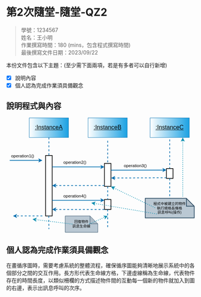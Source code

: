 # 第2次隨堂-隨堂-QZ2
>
>學號：1234567
><br />
>姓名：王小明
><br />
>作業撰寫時間：180 (mins，包含程式撰寫時間)
><br />
>最後撰寫文件日期：2023/09/22
>

本份文件包含以下主題：(至少需下面兩項，若是有多者可以自行新增)
- [x] 說明內容
- [x] 個人認為完成作業須具備觀念

## 說明程式與內容
<svg xmlns="http://www.w3.org/2000/svg" xmlns:xlink="http://www.w3.org/1999/xlink" version="1.1" width="577px" viewBox="-0.5 -0.5 577 352" content="&lt;mxfile&gt;&lt;diagram id=&quot;ZetOZe2FWv2F4SrSsgP-&quot; name=&quot;第1頁&quot;&gt;&lt;mxGraphModel dx=&quot;1013&quot; dy=&quot;529&quot; grid=&quot;1&quot; gridSize=&quot;10&quot; guides=&quot;1&quot; tooltips=&quot;1&quot; connect=&quot;1&quot; arrows=&quot;1&quot; fold=&quot;1&quot; page=&quot;1&quot; pageScale=&quot;1&quot; pageWidth=&quot;827&quot; pageHeight=&quot;1169&quot; math=&quot;0&quot; shadow=&quot;0&quot;&gt;&lt;root&gt;&lt;mxCell id=&quot;0&quot;/&gt;&lt;mxCell id=&quot;1&quot; parent=&quot;0&quot;/&gt;&lt;mxCell id=&quot;36&quot; value=&quot;&amp;lt;font style=&amp;quot;font-size: 11px;&amp;quot; color=&amp;quot;#000000&amp;quot;&amp;gt;程式中被建立的物件&amp;lt;br&amp;gt;執行規格長條格&amp;lt;br&amp;gt;訊息呼叫(操作)&amp;lt;br&amp;gt;&amp;lt;/font&amp;gt;&quot; style=&quot;shape=note;whiteSpace=wrap;html=1;backgroundOutline=1;darkOpacity=0.05;strokeColor=#23445d;strokeWidth=2;fontSize=13;fillColor=#bac8d3;gradientDirection=east;size=24;&quot; vertex=&quot;1&quot; parent=&quot;1&quot;&gt;&lt;mxGeometry x=&quot;474.99999999999994&quot; y=&quot;376&quot; width=&quot;150&quot; height=&quot;60&quot; as=&quot;geometry&quot;/&gt;&lt;/mxCell&gt;&lt;mxCell id=&quot;24&quot; value=&quot;&amp;lt;font style=&amp;quot;font-size: 11px;&amp;quot; color=&amp;quot;#000000&amp;quot;&amp;gt;回復物件&amp;lt;br&amp;gt;訊息生命線&amp;lt;/font&amp;gt;&quot; style=&quot;shape=note;whiteSpace=wrap;html=1;backgroundOutline=1;darkOpacity=0.05;strokeColor=#23445d;strokeWidth=1;fontSize=13;fillColor=#bac8d3;gradientDirection=east;size=24;&quot; vertex=&quot;1&quot; parent=&quot;1&quot;&gt;&lt;mxGeometry x=&quot;230&quot; y=&quot;430&quot; width=&quot;99.85&quot; height=&quot;50&quot; as=&quot;geometry&quot;/&gt;&lt;/mxCell&gt;&lt;mxCell id=&quot;8&quot; style=&quot;edgeStyle=none;html=1;fontSize=18;fontColor=#000000;dashed=1;endArrow=none;endFill=0;strokeWidth=2;fillColor=#1ba1e2;strokeColor=#1170af;&quot; edge=&quot;1&quot; parent=&quot;1&quot; source=&quot;2&quot; target=&quot;6&quot;&gt;&lt;mxGeometry relative=&quot;1&quot; as=&quot;geometry&quot;/&gt;&lt;/mxCell&gt;&lt;mxCell id=&quot;2&quot; value=&quot;&amp;lt;font size=&amp;quot;1&amp;quot; style=&amp;quot;&amp;quot; color=&amp;quot;#000000&amp;quot;&amp;gt;&amp;lt;u style=&amp;quot;font-size: 18px;&amp;quot;&amp;gt;:InstanceA&amp;lt;/u&amp;gt;&amp;lt;/font&amp;gt;&quot; style=&quot;rounded=0;whiteSpace=wrap;html=1;gradientDirection=west;fillColor=#1ba1e2;fontColor=#ffffff;strokeColor=#006EAF;gradientColor=#FFFFFF;&quot; vertex=&quot;1&quot; parent=&quot;1&quot;&gt;&lt;mxGeometry x=&quot;120&quot; y=&quot;130&quot; width=&quot;120&quot; height=&quot;60&quot; as=&quot;geometry&quot;/&gt;&lt;/mxCell&gt;&lt;mxCell id=&quot;3&quot; value=&quot;&amp;lt;font size=&amp;quot;1&amp;quot; style=&amp;quot;&amp;quot; color=&amp;quot;#000000&amp;quot;&amp;gt;&amp;lt;u style=&amp;quot;font-size: 18px;&amp;quot;&amp;gt;:InstanceB&amp;lt;/u&amp;gt;&amp;lt;/font&amp;gt;&quot; style=&quot;rounded=0;whiteSpace=wrap;html=1;gradientDirection=west;fillColor=#1ba1e2;fontColor=#ffffff;strokeColor=#006EAF;gradientColor=#FFFFFF;&quot; vertex=&quot;1&quot; parent=&quot;1&quot;&gt;&lt;mxGeometry x=&quot;300&quot; y=&quot;130&quot; width=&quot;120&quot; height=&quot;60&quot; as=&quot;geometry&quot;/&gt;&lt;/mxCell&gt;&lt;mxCell id=&quot;4&quot; value=&quot;&amp;lt;font size=&amp;quot;1&amp;quot; style=&amp;quot;&amp;quot; color=&amp;quot;#000000&amp;quot;&amp;gt;&amp;lt;u style=&amp;quot;font-size: 18px;&amp;quot;&amp;gt;:InstanceC&amp;lt;/u&amp;gt;&amp;lt;/font&amp;gt;&quot; style=&quot;rounded=0;whiteSpace=wrap;html=1;gradientDirection=west;fillColor=#1ba1e2;fontColor=#ffffff;strokeColor=#006EAF;gradientColor=#FFFFFF;&quot; vertex=&quot;1&quot; parent=&quot;1&quot;&gt;&lt;mxGeometry x=&quot;490&quot; y=&quot;130&quot; width=&quot;120&quot; height=&quot;60&quot; as=&quot;geometry&quot;/&gt;&lt;/mxCell&gt;&lt;mxCell id=&quot;6&quot; value=&quot;&quot; style=&quot;rounded=0;whiteSpace=wrap;html=1;fontSize=18;fontColor=#000000;fillColor=#FFFFFF;gradientColor=none;gradientDirection=east;rotation=90;strokeColor=#000000;strokeWidth=2;&quot; vertex=&quot;1&quot; parent=&quot;1&quot;&gt;&lt;mxGeometry x=&quot;87.5&quot; y=&quot;327.5&quot; width=&quot;185&quot; height=&quot;20&quot; as=&quot;geometry&quot;/&gt;&lt;/mxCell&gt;&lt;mxCell id=&quot;9&quot; value=&quot;&quot; style=&quot;endArrow=classic;html=1;fontSize=18;fontColor=#000000;fillColor=#1ba1e2;strokeColor=#006EAF;strokeWidth=2;&quot; edge=&quot;1&quot; parent=&quot;1&quot;&gt;&lt;mxGeometry width=&quot;50&quot; height=&quot;50&quot; relative=&quot;1&quot; as=&quot;geometry&quot;&gt;&lt;mxPoint x=&quot;60&quot; y=&quot;260&quot; as=&quot;sourcePoint&quot;/&gt;&lt;mxPoint x=&quot;160&quot; y=&quot;260&quot; as=&quot;targetPoint&quot;/&gt;&lt;/mxGeometry&gt;&lt;/mxCell&gt;&lt;mxCell id=&quot;10&quot; value=&quot;&amp;lt;font style=&amp;quot;font-size: 13px;&amp;quot;&amp;gt;operation1()&amp;lt;/font&amp;gt;&quot; style=&quot;text;html=1;strokeColor=none;fillColor=none;align=center;verticalAlign=middle;whiteSpace=wrap;rounded=0;fontSize=18;fontColor=#000000;&quot; vertex=&quot;1&quot; parent=&quot;1&quot;&gt;&lt;mxGeometry x=&quot;50&quot; y=&quot;236&quot; width=&quot;100&quot; height=&quot;20&quot; as=&quot;geometry&quot;/&gt;&lt;/mxCell&gt;&lt;mxCell id=&quot;12&quot; value=&quot;&quot; style=&quot;endArrow=classic;html=1;strokeWidth=2;fontSize=13;fontColor=#FFFFFF;dashed=1;fillColor=#1ba1e2;strokeColor=#006EAF;&quot; edge=&quot;1&quot; parent=&quot;1&quot;&gt;&lt;mxGeometry width=&quot;50&quot; height=&quot;50&quot; relative=&quot;1&quot; as=&quot;geometry&quot;&gt;&lt;mxPoint x=&quot;160&quot; y=&quot;430&quot; as=&quot;sourcePoint&quot;/&gt;&lt;mxPoint x=&quot;70&quot; y=&quot;430&quot; as=&quot;targetPoint&quot;/&gt;&lt;/mxGeometry&gt;&lt;/mxCell&gt;&lt;mxCell id=&quot;13&quot; style=&quot;edgeStyle=none;html=1;fontSize=18;fontColor=#000000;dashed=1;endArrow=none;endFill=0;fillColor=#1ba1e2;strokeColor=#006EAF;strokeWidth=2;&quot; edge=&quot;1&quot; parent=&quot;1&quot;&gt;&lt;mxGeometry relative=&quot;1&quot; as=&quot;geometry&quot;&gt;&lt;mxPoint x=&quot;179.57&quot; y=&quot;430&quot; as=&quot;sourcePoint&quot;/&gt;&lt;mxPoint x=&quot;180&quot; y=&quot;470&quot; as=&quot;targetPoint&quot;/&gt;&lt;/mxGeometry&gt;&lt;/mxCell&gt;&lt;mxCell id=&quot;14&quot; style=&quot;edgeStyle=none;html=1;fontSize=18;fontColor=#000000;dashed=1;endArrow=none;endFill=0;strokeWidth=2;fillColor=#1ba1e2;strokeColor=#1170AF;&quot; edge=&quot;1&quot; parent=&quot;1&quot; target=&quot;15&quot;&gt;&lt;mxGeometry relative=&quot;1&quot; as=&quot;geometry&quot;&gt;&lt;mxPoint x=&quot;360&quot; y=&quot;200&quot; as=&quot;sourcePoint&quot;/&gt;&lt;/mxGeometry&gt;&lt;/mxCell&gt;&lt;mxCell id=&quot;15&quot; value=&quot;&quot; style=&quot;rounded=0;whiteSpace=wrap;html=1;fontSize=18;fontColor=#000000;fillColor=#FFFFFF;gradientColor=none;gradientDirection=east;rotation=90;strokeColor=#000000;strokeWidth=2;&quot; vertex=&quot;1&quot; parent=&quot;1&quot;&gt;&lt;mxGeometry x=&quot;324.93&quot; y=&quot;294.45&quot; width=&quot;70.15&quot; height=&quot;20&quot; as=&quot;geometry&quot;/&gt;&lt;/mxCell&gt;&lt;mxCell id=&quot;16&quot; value=&quot;&quot; style=&quot;endArrow=classic;html=1;fontSize=18;fontColor=#000000;fillColor=#1ba1e2;strokeColor=#006EAF;strokeWidth=2;&quot; edge=&quot;1&quot; parent=&quot;1&quot;&gt;&lt;mxGeometry width=&quot;50&quot; height=&quot;50&quot; relative=&quot;1&quot; as=&quot;geometry&quot;&gt;&lt;mxPoint x=&quot;190&quot; y=&quot;280&quot; as=&quot;sourcePoint&quot;/&gt;&lt;mxPoint x=&quot;350&quot; y=&quot;280&quot; as=&quot;targetPoint&quot;/&gt;&lt;/mxGeometry&gt;&lt;/mxCell&gt;&lt;mxCell id=&quot;17&quot; value=&quot;&quot; style=&quot;endArrow=classic;html=1;dashed=1;strokeWidth=2;fontSize=13;fontColor=#FFFFFF;fillColor=#1ba1e2;strokeColor=#006EAF;&quot; edge=&quot;1&quot; parent=&quot;1&quot;&gt;&lt;mxGeometry width=&quot;50&quot; height=&quot;50&quot; relative=&quot;1&quot; as=&quot;geometry&quot;&gt;&lt;mxPoint x=&quot;350&quot; y=&quot;337&quot; as=&quot;sourcePoint&quot;/&gt;&lt;mxPoint x=&quot;190&quot; y=&quot;337&quot; as=&quot;targetPoint&quot;/&gt;&lt;/mxGeometry&gt;&lt;/mxCell&gt;&lt;mxCell id=&quot;18&quot; value=&quot;&quot; style=&quot;rounded=0;whiteSpace=wrap;html=1;fontSize=18;fontColor=#000000;fillColor=#FFFFFF;gradientColor=none;gradientDirection=east;rotation=90;strokeColor=#000000;strokeWidth=2;&quot; vertex=&quot;1&quot; parent=&quot;1&quot;&gt;&lt;mxGeometry x=&quot;344.85&quot; y=&quot;384.84&quot; width=&quot;30.31&quot; height=&quot;20&quot; as=&quot;geometry&quot;/&gt;&lt;/mxCell&gt;&lt;mxCell id=&quot;19&quot; value=&quot;&quot; style=&quot;endArrow=classic;html=1;fontSize=18;fontColor=#000000;fillColor=#1ba1e2;strokeColor=#006EAF;strokeWidth=2;&quot; edge=&quot;1&quot; parent=&quot;1&quot;&gt;&lt;mxGeometry width=&quot;50&quot; height=&quot;50&quot; relative=&quot;1&quot; as=&quot;geometry&quot;&gt;&lt;mxPoint x=&quot;190&quot; y=&quot;382&quot; as=&quot;sourcePoint&quot;/&gt;&lt;mxPoint x=&quot;350.0000000000001&quot; y=&quot;382&quot; as=&quot;targetPoint&quot;/&gt;&lt;/mxGeometry&gt;&lt;/mxCell&gt;&lt;mxCell id=&quot;20&quot; value=&quot;&quot; style=&quot;endArrow=classic;html=1;dashed=1;strokeWidth=2;fontSize=13;fontColor=#FFFFFF;fillColor=#1ba1e2;strokeColor=#006EAF;&quot; edge=&quot;1&quot; parent=&quot;1&quot;&gt;&lt;mxGeometry width=&quot;50&quot; height=&quot;50&quot; relative=&quot;1&quot; as=&quot;geometry&quot;&gt;&lt;mxPoint x=&quot;350.0000000000001&quot; y=&quot;409.9999999999999&quot; as=&quot;sourcePoint&quot;/&gt;&lt;mxPoint x=&quot;190&quot; y=&quot;410&quot; as=&quot;targetPoint&quot;/&gt;&lt;/mxGeometry&gt;&lt;/mxCell&gt;&lt;mxCell id=&quot;21&quot; style=&quot;edgeStyle=none;html=1;fontSize=18;fontColor=#000000;dashed=1;endArrow=none;endFill=0;strokeWidth=2;fillColor=#1ba1e2;strokeColor=#006EAF;exitX=1;exitY=0.5;exitDx=0;exitDy=0;&quot; edge=&quot;1&quot; parent=&quot;1&quot; source=&quot;15&quot;&gt;&lt;mxGeometry relative=&quot;1&quot; as=&quot;geometry&quot;&gt;&lt;mxPoint x=&quot;360&quot; y=&quot;350&quot; as=&quot;sourcePoint&quot;/&gt;&lt;mxPoint x=&quot;360&quot; y=&quot;380&quot; as=&quot;targetPoint&quot;/&gt;&lt;/mxGeometry&gt;&lt;/mxCell&gt;&lt;mxCell id=&quot;23&quot; style=&quot;edgeStyle=none;html=1;fontSize=18;fontColor=#000000;dashed=1;endArrow=none;endFill=0;strokeWidth=2;fillColor=#1ba1e2;strokeColor=#006EAF;&quot; edge=&quot;1&quot; parent=&quot;1&quot;&gt;&lt;mxGeometry relative=&quot;1&quot; as=&quot;geometry&quot;&gt;&lt;mxPoint x=&quot;359.64&quot; y=&quot;410&quot; as=&quot;sourcePoint&quot;/&gt;&lt;mxPoint x=&quot;360&quot; y=&quot;470&quot; as=&quot;targetPoint&quot;/&gt;&lt;/mxGeometry&gt;&lt;/mxCell&gt;&lt;mxCell id=&quot;25&quot; value=&quot;&amp;lt;font color=&amp;quot;#000000&amp;quot; style=&amp;quot;font-size: 13px;&amp;quot;&amp;gt;operation2()&amp;lt;/font&amp;gt;&quot; style=&quot;text;html=1;strokeColor=none;fillColor=none;align=center;verticalAlign=middle;whiteSpace=wrap;rounded=0;fontSize=18;fontColor=#FFFFFF;&quot; vertex=&quot;1&quot; parent=&quot;1&quot;&gt;&lt;mxGeometry x=&quot;210&quot; y=&quot;256&quot; width=&quot;100&quot; height=&quot;20&quot; as=&quot;geometry&quot;/&gt;&lt;/mxCell&gt;&lt;mxCell id=&quot;26&quot; value=&quot;&amp;lt;font style=&amp;quot;font-size: 13px;&amp;quot;&amp;gt;operation4()&amp;lt;/font&amp;gt;&quot; style=&quot;text;html=1;strokeColor=none;fillColor=none;align=center;verticalAlign=middle;whiteSpace=wrap;rounded=0;fontSize=18;fontColor=#000000;&quot; vertex=&quot;1&quot; parent=&quot;1&quot;&gt;&lt;mxGeometry x=&quot;210&quot; y=&quot;359&quot; width=&quot;100&quot; height=&quot;20&quot; as=&quot;geometry&quot;/&gt;&lt;/mxCell&gt;&lt;mxCell id=&quot;29&quot; style=&quot;edgeStyle=none;html=1;fontSize=18;fontColor=#000000;dashed=1;endArrow=none;endFill=0;strokeWidth=2;fillColor=#1ba1e2;strokeColor=#1170af;&quot; edge=&quot;1&quot; parent=&quot;1&quot; target=&quot;30&quot;&gt;&lt;mxGeometry relative=&quot;1&quot; as=&quot;geometry&quot;&gt;&lt;mxPoint x=&quot;549.99&quot; y=&quot;196&quot; as=&quot;sourcePoint&quot;/&gt;&lt;/mxGeometry&gt;&lt;/mxCell&gt;&lt;mxCell id=&quot;30&quot; value=&quot;&quot; style=&quot;rounded=0;whiteSpace=wrap;html=1;fontSize=18;fontColor=#000000;fillColor=#FFFFFF;gradientColor=none;gradientDirection=east;rotation=90;strokeColor=#000000;strokeWidth=2;&quot; vertex=&quot;1&quot; parent=&quot;1&quot;&gt;&lt;mxGeometry x=&quot;534.92&quot; y=&quot;290.14&quot; width=&quot;30.15&quot; height=&quot;20&quot; as=&quot;geometry&quot;/&gt;&lt;/mxCell&gt;&lt;mxCell id=&quot;31&quot; style=&quot;edgeStyle=none;html=1;fontSize=18;fontColor=#000000;dashed=1;endArrow=none;endFill=0;strokeWidth=2;fillColor=#1ba1e2;strokeColor=#006EAF;exitX=1;exitY=0.5;exitDx=0;exitDy=0;&quot; edge=&quot;1&quot; parent=&quot;1&quot; source=&quot;30&quot;&gt;&lt;mxGeometry relative=&quot;1&quot; as=&quot;geometry&quot;&gt;&lt;mxPoint x=&quot;549.99&quot; y=&quot;346&quot; as=&quot;sourcePoint&quot;/&gt;&lt;mxPoint x=&quot;549.99&quot; y=&quot;376&quot; as=&quot;targetPoint&quot;/&gt;&lt;/mxGeometry&gt;&lt;/mxCell&gt;&lt;mxCell id=&quot;34&quot; value=&quot;&quot; style=&quot;endArrow=classic;html=1;fontSize=18;fontColor=#000000;fillColor=#1ba1e2;strokeColor=#006EAF;strokeWidth=2;&quot; edge=&quot;1&quot; parent=&quot;1&quot;&gt;&lt;mxGeometry width=&quot;50&quot; height=&quot;50&quot; relative=&quot;1&quot; as=&quot;geometry&quot;&gt;&lt;mxPoint x=&quot;370&quot; y=&quot;290&quot; as=&quot;sourcePoint&quot;/&gt;&lt;mxPoint x=&quot;540&quot; y=&quot;289.53&quot; as=&quot;targetPoint&quot;/&gt;&lt;/mxGeometry&gt;&lt;/mxCell&gt;&lt;mxCell id=&quot;35&quot; value=&quot;&quot; style=&quot;endArrow=classic;html=1;dashed=1;strokeWidth=2;fontSize=13;fontColor=#FFFFFF;fillColor=#1ba1e2;strokeColor=#006EAF;entryX=0.635;entryY=-0.026;entryDx=0;entryDy=0;entryPerimeter=0;&quot; edge=&quot;1&quot; parent=&quot;1&quot; target=&quot;15&quot;&gt;&lt;mxGeometry width=&quot;50&quot; height=&quot;50&quot; relative=&quot;1&quot; as=&quot;geometry&quot;&gt;&lt;mxPoint x=&quot;540&quot; y=&quot;313.02999999999986&quot; as=&quot;sourcePoint&quot;/&gt;&lt;mxPoint x=&quot;392.0050000000001&quot; y=&quot;314.0886499999999&quot; as=&quot;targetPoint&quot;/&gt;&lt;/mxGeometry&gt;&lt;/mxCell&gt;&lt;mxCell id=&quot;37&quot; style=&quot;edgeStyle=none;html=1;fontSize=18;fontColor=#000000;dashed=1;endArrow=classic;endFill=1;strokeWidth=2;fillColor=#1ba1e2;strokeColor=#058DAF;dashPattern=1 2;&quot; edge=&quot;1&quot; parent=&quot;1&quot;&gt;&lt;mxGeometry relative=&quot;1&quot; as=&quot;geometry&quot;&gt;&lt;mxPoint x=&quot;590&quot; y=&quot;370&quot; as=&quot;sourcePoint&quot;/&gt;&lt;mxPoint x=&quot;590.0042762147109&quot; y=&quot;189.99499999999995&quot; as=&quot;targetPoint&quot;/&gt;&lt;/mxGeometry&gt;&lt;/mxCell&gt;&lt;mxCell id=&quot;38&quot; style=&quot;edgeStyle=none;html=1;fontSize=18;fontColor=#000000;dashed=1;endArrow=classic;endFill=1;strokeWidth=2;fillColor=#1ba1e2;strokeColor=#058DAF;dashPattern=1 2;&quot; edge=&quot;1&quot; parent=&quot;1&quot;&gt;&lt;mxGeometry relative=&quot;1&quot; as=&quot;geometry&quot;&gt;&lt;mxPoint x=&quot;505.08&quot; y=&quot;404.84000000000003&quot; as=&quot;sourcePoint&quot;/&gt;&lt;mxPoint x=&quot;370&quot; y=&quot;340&quot; as=&quot;targetPoint&quot;/&gt;&lt;/mxGeometry&gt;&lt;/mxCell&gt;&lt;mxCell id=&quot;39&quot; style=&quot;edgeStyle=none;html=1;fontSize=18;fontColor=#000000;dashed=1;endArrow=classic;endFill=1;strokeWidth=2;fillColor=#1ba1e2;strokeColor=#058DAF;dashPattern=1 2;&quot; edge=&quot;1&quot; parent=&quot;1&quot;&gt;&lt;mxGeometry relative=&quot;1&quot; as=&quot;geometry&quot;&gt;&lt;mxPoint x=&quot;510.23999999999995&quot; y=&quot;423.84000000000003&quot; as=&quot;sourcePoint&quot;/&gt;&lt;mxPoint x=&quot;310&quot; y=&quot;390&quot; as=&quot;targetPoint&quot;/&gt;&lt;/mxGeometry&gt;&lt;/mxCell&gt;&lt;mxCell id=&quot;40&quot; value=&quot;&amp;lt;font style=&amp;quot;font-size: 13px;&amp;quot;&amp;gt;operation3()&amp;lt;/font&amp;gt;&quot; style=&quot;text;html=1;strokeColor=none;fillColor=none;align=center;verticalAlign=middle;whiteSpace=wrap;rounded=0;fontSize=18;fontColor=#000000;&quot; vertex=&quot;1&quot; parent=&quot;1&quot;&gt;&lt;mxGeometry x=&quot;395.08000000000004&quot; y=&quot;266&quot; width=&quot;100&quot; height=&quot;20&quot; as=&quot;geometry&quot;/&gt;&lt;/mxCell&gt;&lt;mxCell id=&quot;41&quot; style=&quot;edgeStyle=none;html=1;fontSize=18;fontColor=#000000;dashed=1;endArrow=classic;endFill=1;strokeWidth=2;fillColor=#1ba1e2;strokeColor=#058DAF;dashPattern=1 2;&quot; edge=&quot;1&quot; parent=&quot;1&quot;&gt;&lt;mxGeometry relative=&quot;1&quot; as=&quot;geometry&quot;&gt;&lt;mxPoint x=&quot;302.99999999999994&quot; y=&quot;454.84000000000015&quot; as=&quot;sourcePoint&quot;/&gt;&lt;mxPoint x=&quot;360&quot; y=&quot;430&quot; as=&quot;targetPoint&quot;/&gt;&lt;/mxGeometry&gt;&lt;/mxCell&gt;&lt;mxCell id=&quot;42&quot; style=&quot;edgeStyle=none;html=1;fontSize=18;fontColor=#000000;dashed=1;endArrow=classic;endFill=1;strokeWidth=2;fillColor=#1ba1e2;strokeColor=#058DAF;dashPattern=1 2;&quot; edge=&quot;1&quot; parent=&quot;1&quot;&gt;&lt;mxGeometry relative=&quot;1&quot; as=&quot;geometry&quot;&gt;&lt;mxPoint x=&quot;251.43000000000012&quot; y=&quot;454.84000000000015&quot; as=&quot;sourcePoint&quot;/&gt;&lt;mxPoint x=&quot;130&quot; y=&quot;440&quot; as=&quot;targetPoint&quot;/&gt;&lt;/mxGeometry&gt;&lt;/mxCell&gt;&lt;/root&gt;&lt;/mxGraphModel&gt;&lt;/diagram&gt;&lt;/mxfile&gt;" onclick="(function(svg){var src=window.event.target||window.event.srcElement;while (src!=null&amp;&amp;src.nodeName.toLowerCase()!='a'){src=src.parentNode;}if(src==null){if(svg.wnd!=null&amp;&amp;!svg.wnd.closed){svg.wnd.focus();}else{var r=function(evt){if(evt.data=='ready'&amp;&amp;evt.source==svg.wnd){svg.wnd.postMessage(decodeURIComponent(svg.getAttribute('content')),'*');window.removeEventListener('message',r);}};window.addEventListener('message',r);svg.wnd=window.open('https://viewer.diagrams.net/?client=1&amp;page=0&amp;edit=_blank');}}})(this);" style="cursor:pointer;max-width:100%;max-height:352px;"><defs><linearGradient x1="100%" y1="0%" x2="0%" y2="0%" id="mx-gradient-ffffff-1-1ba1e2-1-e-0"><stop offset="0%" style="stop-color: rgb(27, 161, 226); stop-opacity: 1;"/><stop offset="100%" style="stop-color: rgb(255, 255, 255); stop-opacity: 1;"/></linearGradient></defs><g><path d="M 425 246 L 551 246 L 575 270 L 575 306 L 425 306 L 425 246 Z" fill="#bac8d3" stroke="#23445d" stroke-width="2" stroke-miterlimit="10" pointer-events="all"/><path d="M 551 246 L 551 270 L 575 270 Z" fill-opacity="0.05" fill="#000000" stroke="none" pointer-events="all"/><path d="M 551 246 L 551 270 L 575 270" fill="none" stroke="#23445d" stroke-width="2" stroke-miterlimit="10" pointer-events="all"/><g transform="translate(-0.5 -0.5)"><switch><foreignObject pointer-events="none" width="100%" height="100%" requiredFeatures="http://www.w3.org/TR/SVG11/feature#Extensibility" style="overflow: visible; text-align: left;"><div xmlns="http://www.w3.org/1999/xhtml" style="display: flex; align-items: unsafe center; justify-content: unsafe center; width: 148px; height: 1px; padding-top: 276px; margin-left: 426px;"><div data-drawio-colors="color: rgb(0, 0, 0); " style="box-sizing: border-box; font-size: 0px; text-align: center;"><div style="display: inline-block; font-size: 13px; font-family: Helvetica; color: rgb(0, 0, 0); line-height: 1.2; pointer-events: all; white-space: normal; overflow-wrap: normal;"><font color="#000000" style="font-size: 11px;">程式中被建立的物件<br />執行規格長條格<br />訊息呼叫(操作)<br /></font></div></div></div></foreignObject><text x="500" y="280" fill="rgb(0, 0, 0)" font-family="Helvetica" font-size="13px" text-anchor="middle">程式中被建立的物件執行規格長條格訊息呼叫(操作)...</text></switch></g><path d="M 180 300 L 255.85 300 L 279.85 324 L 279.85 350 L 180 350 L 180 300 Z" fill="#bac8d3" stroke="#23445d" stroke-miterlimit="10" pointer-events="all"/><path d="M 255.85 300 L 255.85 324 L 279.85 324 Z" fill-opacity="0.05" fill="#000000" stroke="none" pointer-events="all"/><path d="M 255.85 300 L 255.85 324 L 279.85 324" fill="none" stroke="#23445d" stroke-miterlimit="10" pointer-events="all"/><g transform="translate(-0.5 -0.5)"><switch><foreignObject pointer-events="none" width="100%" height="100%" requiredFeatures="http://www.w3.org/TR/SVG11/feature#Extensibility" style="overflow: visible; text-align: left;"><div xmlns="http://www.w3.org/1999/xhtml" style="display: flex; align-items: unsafe center; justify-content: unsafe center; width: 98px; height: 1px; padding-top: 325px; margin-left: 181px;"><div data-drawio-colors="color: rgb(0, 0, 0); " style="box-sizing: border-box; font-size: 0px; text-align: center;"><div style="display: inline-block; font-size: 13px; font-family: Helvetica; color: rgb(0, 0, 0); line-height: 1.2; pointer-events: all; white-space: normal; overflow-wrap: normal;"><font color="#000000" style="font-size: 11px;">回復物件<br />訊息生命線</font></div></div></div></foreignObject><text x="230" y="329" fill="rgb(0, 0, 0)" font-family="Helvetica" font-size="13px" text-anchor="middle">回復物件
訊息生命線</text></switch></g><path d="M 130 60 L 130 115" fill="none" stroke="#1170af" stroke-width="2" stroke-miterlimit="10" stroke-dasharray="6 6" pointer-events="stroke"/><rect x="70" y="0" width="120" height="60" fill="url(#mx-gradient-ffffff-1-1ba1e2-1-e-0)" stroke="#006eaf" pointer-events="all"/><g transform="translate(-0.5 -0.5)"><switch><foreignObject pointer-events="none" width="100%" height="100%" requiredFeatures="http://www.w3.org/TR/SVG11/feature#Extensibility" style="overflow: visible; text-align: left;"><div xmlns="http://www.w3.org/1999/xhtml" style="display: flex; align-items: unsafe center; justify-content: unsafe center; width: 118px; height: 1px; padding-top: 30px; margin-left: 71px;"><div data-drawio-colors="color: #ffffff; " style="box-sizing: border-box; font-size: 0px; text-align: center;"><div style="display: inline-block; font-size: 12px; font-family: Helvetica; color: rgb(255, 255, 255); line-height: 1.2; pointer-events: all; white-space: normal; overflow-wrap: normal;"><font color="#000000" style="" size="1"><u style="font-size: 18px;">:InstanceA</u></font></div></div></div></foreignObject><text x="130" y="34" fill="#ffffff" font-family="Helvetica" font-size="12px" text-anchor="middle">:InstanceA</text></switch></g><rect x="250" y="0" width="120" height="60" fill="url(#mx-gradient-ffffff-1-1ba1e2-1-e-0)" stroke="#006eaf" pointer-events="all"/><g transform="translate(-0.5 -0.5)"><switch><foreignObject pointer-events="none" width="100%" height="100%" requiredFeatures="http://www.w3.org/TR/SVG11/feature#Extensibility" style="overflow: visible; text-align: left;"><div xmlns="http://www.w3.org/1999/xhtml" style="display: flex; align-items: unsafe center; justify-content: unsafe center; width: 118px; height: 1px; padding-top: 30px; margin-left: 251px;"><div data-drawio-colors="color: #ffffff; " style="box-sizing: border-box; font-size: 0px; text-align: center;"><div style="display: inline-block; font-size: 12px; font-family: Helvetica; color: rgb(255, 255, 255); line-height: 1.2; pointer-events: all; white-space: normal; overflow-wrap: normal;"><font color="#000000" style="" size="1"><u style="font-size: 18px;">:InstanceB</u></font></div></div></div></foreignObject><text x="310" y="34" fill="#ffffff" font-family="Helvetica" font-size="12px" text-anchor="middle">:InstanceB</text></switch></g><rect x="440" y="0" width="120" height="60" fill="url(#mx-gradient-ffffff-1-1ba1e2-1-e-0)" stroke="#006eaf" pointer-events="all"/><g transform="translate(-0.5 -0.5)"><switch><foreignObject pointer-events="none" width="100%" height="100%" requiredFeatures="http://www.w3.org/TR/SVG11/feature#Extensibility" style="overflow: visible; text-align: left;"><div xmlns="http://www.w3.org/1999/xhtml" style="display: flex; align-items: unsafe center; justify-content: unsafe center; width: 118px; height: 1px; padding-top: 30px; margin-left: 441px;"><div data-drawio-colors="color: #ffffff; " style="box-sizing: border-box; font-size: 0px; text-align: center;"><div style="display: inline-block; font-size: 12px; font-family: Helvetica; color: rgb(255, 255, 255); line-height: 1.2; pointer-events: all; white-space: normal; overflow-wrap: normal;"><font color="#000000" style="" size="1"><u style="font-size: 18px;">:InstanceC</u></font></div></div></div></foreignObject><text x="500" y="34" fill="#ffffff" font-family="Helvetica" font-size="12px" text-anchor="middle">:InstanceC</text></switch></g><rect x="37.5" y="197.5" width="185" height="20" fill="#ffffff" stroke="#000000" stroke-width="2" transform="rotate(90,130,207.5)" pointer-events="all"/><path d="M 10 130 L 101.76 130" fill="none" stroke="#006eaf" stroke-width="2" stroke-miterlimit="10" pointer-events="stroke"/><path d="M 107.76 130 L 99.76 134 L 101.76 130 L 99.76 126 Z" fill="#006eaf" stroke="#006eaf" stroke-width="2" stroke-miterlimit="10" pointer-events="all"/><rect x="0" y="106" width="100" height="20" fill="none" stroke="none" pointer-events="all"/><g transform="translate(-0.5 -0.5)"><switch><foreignObject pointer-events="none" width="100%" height="100%" requiredFeatures="http://www.w3.org/TR/SVG11/feature#Extensibility" style="overflow: visible; text-align: left;"><div xmlns="http://www.w3.org/1999/xhtml" style="display: flex; align-items: unsafe center; justify-content: unsafe center; width: 98px; height: 1px; padding-top: 116px; margin-left: 1px;"><div data-drawio-colors="color: #000000; " style="box-sizing: border-box; font-size: 0px; text-align: center;"><div style="display: inline-block; font-size: 18px; font-family: Helvetica; color: rgb(0, 0, 0); line-height: 1.2; pointer-events: all; white-space: normal; overflow-wrap: normal;"><font style="font-size: 13px;">operation1()</font></div></div></div></foreignObject><text x="50" y="121" fill="#000000" font-family="Helvetica" font-size="18px" text-anchor="middle">operation1()</text></switch></g><path d="M 110 300 L 28.24 300" fill="none" stroke="#006eaf" stroke-width="2" stroke-miterlimit="10" stroke-dasharray="6 6" pointer-events="stroke"/><path d="M 22.24 300 L 30.24 296 L 28.24 300 L 30.24 304 Z" fill="#006eaf" stroke="#006eaf" stroke-width="2" stroke-miterlimit="10" pointer-events="all"/><path d="M 129.57 300 L 130 340" fill="none" stroke="#006eaf" stroke-width="2" stroke-miterlimit="10" stroke-dasharray="6 6" pointer-events="stroke"/><path d="M 310 70 L 310 139.38" fill="none" stroke="#1170af" stroke-width="2" stroke-miterlimit="10" stroke-dasharray="6 6" pointer-events="stroke"/><rect x="274.93" y="164.45" width="70.15" height="20" fill="#ffffff" stroke="#000000" stroke-width="2" transform="rotate(90,310.01,174.45)" pointer-events="all"/><path d="M 140 150 L 291.76 150" fill="none" stroke="#006eaf" stroke-width="2" stroke-miterlimit="10" pointer-events="stroke"/><path d="M 297.76 150 L 289.76 154 L 291.76 150 L 289.76 146 Z" fill="#006eaf" stroke="#006eaf" stroke-width="2" stroke-miterlimit="10" pointer-events="all"/><path d="M 300 207 L 148.24 207" fill="none" stroke="#006eaf" stroke-width="2" stroke-miterlimit="10" stroke-dasharray="6 6" pointer-events="stroke"/><path d="M 142.24 207 L 150.24 203 L 148.24 207 L 150.24 211 Z" fill="#006eaf" stroke="#006eaf" stroke-width="2" stroke-miterlimit="10" pointer-events="all"/><rect x="294.85" y="254.84" width="30.31" height="20" fill="#ffffff" stroke="#000000" stroke-width="2" transform="rotate(90,310,264.84)" pointer-events="all"/><path d="M 140 252 L 291.76 252" fill="none" stroke="#006eaf" stroke-width="2" stroke-miterlimit="10" pointer-events="stroke"/><path d="M 297.76 252 L 289.76 256 L 291.76 252 L 289.76 248 Z" fill="#006eaf" stroke="#006eaf" stroke-width="2" stroke-miterlimit="10" pointer-events="all"/><path d="M 300 280 L 148.24 280" fill="none" stroke="#006eaf" stroke-width="2" stroke-miterlimit="10" stroke-dasharray="6 6" pointer-events="stroke"/><path d="M 142.24 280 L 150.24 276 L 148.24 280 L 150.24 284 Z" fill="#006eaf" stroke="#006eaf" stroke-width="2" stroke-miterlimit="10" pointer-events="all"/><path d="M 310.01 209.52 L 310 250" fill="none" stroke="#006eaf" stroke-width="2" stroke-miterlimit="10" stroke-dasharray="6 6" pointer-events="stroke"/><path d="M 309.64 280 L 310 340" fill="none" stroke="#006eaf" stroke-width="2" stroke-miterlimit="10" stroke-dasharray="6 6" pointer-events="stroke"/><rect x="160" y="126" width="100" height="20" fill="none" stroke="none" pointer-events="all"/><g transform="translate(-0.5 -0.5)"><switch><foreignObject pointer-events="none" width="100%" height="100%" requiredFeatures="http://www.w3.org/TR/SVG11/feature#Extensibility" style="overflow: visible; text-align: left;"><div xmlns="http://www.w3.org/1999/xhtml" style="display: flex; align-items: unsafe center; justify-content: unsafe center; width: 98px; height: 1px; padding-top: 136px; margin-left: 161px;"><div data-drawio-colors="color: #FFFFFF; " style="box-sizing: border-box; font-size: 0px; text-align: center;"><div style="display: inline-block; font-size: 18px; font-family: Helvetica; color: rgb(255, 255, 255); line-height: 1.2; pointer-events: all; white-space: normal; overflow-wrap: normal;"><font style="font-size: 13px;" color="#000000">operation2()</font></div></div></div></foreignObject><text x="210" y="141" fill="#FFFFFF" font-family="Helvetica" font-size="18px" text-anchor="middle">operation2()</text></switch></g><rect x="160" y="229" width="100" height="20" fill="none" stroke="none" pointer-events="all"/><g transform="translate(-0.5 -0.5)"><switch><foreignObject pointer-events="none" width="100%" height="100%" requiredFeatures="http://www.w3.org/TR/SVG11/feature#Extensibility" style="overflow: visible; text-align: left;"><div xmlns="http://www.w3.org/1999/xhtml" style="display: flex; align-items: unsafe center; justify-content: unsafe center; width: 98px; height: 1px; padding-top: 239px; margin-left: 161px;"><div data-drawio-colors="color: #000000; " style="box-sizing: border-box; font-size: 0px; text-align: center;"><div style="display: inline-block; font-size: 18px; font-family: Helvetica; color: rgb(0, 0, 0); line-height: 1.2; pointer-events: all; white-space: normal; overflow-wrap: normal;"><font style="font-size: 13px;">operation4()</font></div></div></div></foreignObject><text x="210" y="244" fill="#000000" font-family="Helvetica" font-size="18px" text-anchor="middle">operation4()</text></switch></g><path d="M 499.99 66 L 499.99 155.07" fill="none" stroke="#1170af" stroke-width="2" stroke-miterlimit="10" stroke-dasharray="6 6" pointer-events="stroke"/><rect x="484.92" y="160.14" width="30.15" height="20" fill="#ffffff" stroke="#000000" stroke-width="2" transform="rotate(90,500,170.14)" pointer-events="all"/><path d="M 499.99 185.22 L 499.99 246" fill="none" stroke="#006eaf" stroke-width="2" stroke-miterlimit="10" stroke-dasharray="6 6" pointer-events="stroke"/><path d="M 320 160 L 481.76 159.55" fill="none" stroke="#006eaf" stroke-width="2" stroke-miterlimit="10" pointer-events="stroke"/><path d="M 487.76 159.54 L 479.78 163.56 L 481.76 159.55 L 479.75 155.56 Z" fill="#006eaf" stroke="#006eaf" stroke-width="2" stroke-miterlimit="10" pointer-events="all"/><path d="M 490 183.03 L 328.76 183.88" fill="none" stroke="#006eaf" stroke-width="2" stroke-miterlimit="10" stroke-dasharray="6 6" pointer-events="stroke"/><path d="M 322.76 183.91 L 330.74 179.87 L 328.76 183.88 L 330.78 187.87 Z" fill="#006eaf" stroke="#006eaf" stroke-width="2" stroke-miterlimit="10" pointer-events="all"/><path d="M 540 240 L 540 68.23" fill="none" stroke="#058daf" stroke-width="2" stroke-miterlimit="10" stroke-dasharray="2 4" pointer-events="stroke"/><path d="M 540 62.23 L 544 70.23 L 540 68.23 L 536 70.23 Z" fill="#058daf" stroke="#058daf" stroke-width="2" stroke-miterlimit="10" pointer-events="all"/><path d="M 455.08 274.84 L 327.42 213.56" fill="none" stroke="#058daf" stroke-width="2" stroke-miterlimit="10" stroke-dasharray="2 4" pointer-events="stroke"/><path d="M 322.02 210.97 L 330.96 210.82 L 327.42 213.56 L 327.5 218.04 Z" fill="#058daf" stroke="#058daf" stroke-width="2" stroke-miterlimit="10" pointer-events="all"/><path d="M 460.24 293.84 L 268.12 261.37" fill="none" stroke="#058daf" stroke-width="2" stroke-miterlimit="10" stroke-dasharray="2 4" pointer-events="stroke"/><path d="M 262.2 260.37 L 270.76 257.76 L 268.12 261.37 L 269.43 265.65 Z" fill="#058daf" stroke="#058daf" stroke-width="2" stroke-miterlimit="10" pointer-events="all"/><rect x="345.08" y="136" width="100" height="20" fill="none" stroke="none" pointer-events="all"/><g transform="translate(-0.5 -0.5)"><switch><foreignObject pointer-events="none" width="100%" height="100%" requiredFeatures="http://www.w3.org/TR/SVG11/feature#Extensibility" style="overflow: visible; text-align: left;"><div xmlns="http://www.w3.org/1999/xhtml" style="display: flex; align-items: unsafe center; justify-content: unsafe center; width: 98px; height: 1px; padding-top: 146px; margin-left: 346px;"><div data-drawio-colors="color: #000000; " style="box-sizing: border-box; font-size: 0px; text-align: center;"><div style="display: inline-block; font-size: 18px; font-family: Helvetica; color: rgb(0, 0, 0); line-height: 1.2; pointer-events: all; white-space: normal; overflow-wrap: normal;"><font style="font-size: 13px;">operation3()</font></div></div></div></foreignObject><text x="395" y="151" fill="#000000" font-family="Helvetica" font-size="18px" text-anchor="middle">operation3()</text></switch></g><path d="M 253 324.84 L 302.45 303.29" fill="none" stroke="#058daf" stroke-width="2" stroke-miterlimit="10" stroke-dasharray="2 4" pointer-events="stroke"/><path d="M 307.95 300.89 L 302.21 307.76 L 302.45 303.29 L 299.02 300.42 Z" fill="#058daf" stroke="#058daf" stroke-width="2" stroke-miterlimit="10" pointer-events="all"/><path d="M 201.43 324.84 L 88.18 311" fill="none" stroke="#058daf" stroke-width="2" stroke-miterlimit="10" stroke-dasharray="2 4" pointer-events="stroke"/><path d="M 82.22 310.27 L 90.65 307.27 L 88.18 311 L 89.68 315.21 Z" fill="#058daf" stroke="#058daf" stroke-width="2" stroke-miterlimit="10" pointer-events="all"/></g><switch><g requiredFeatures="http://www.w3.org/TR/SVG11/feature#Extensibility"/><a transform="translate(0,-5)" xlink:href="https://www.diagrams.net/doc/faq/svg-export-text-problems" target="_blank"><text text-anchor="middle" font-size="10px" x="50%" y="100%">Text is not SVG - cannot display</text></a></switch></svg>
## 個人認為完成作業須具備觀念
在畫循序圖時，需要考慮系統的整體流程，確保循序圖能夠清晰地展示系統中的各個部分之間的交互作用。長方形代表生命線方格，下邊虛線稱為生命線，代表物件存在的時間長度，以類似柵欄的方式描述物件間的互動每一個新的物件就加入到圖的右邊，表示出訊息呼叫的次序。


